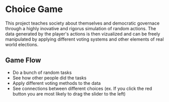 # Choice Game

This project teaches society about themselves and democratic governace through a highly inovative and rigorus simulation of random actions. The data generated by the player's actions is then vizualized and can be freely manipulated by applying different voting systems and other elements of real world elections.

## Game Flow
* Do a bunch of random tasks
* See how other people did the tasks
* Apply different voting methods to the data
* See connections between different choices (ex. If you click the red button you are most likely to drag the slider to the left)
